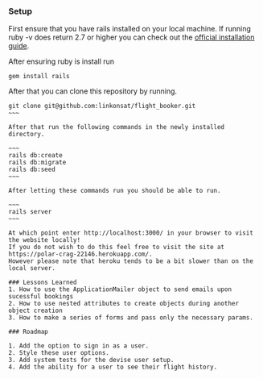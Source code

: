### Setup 

First ensure that you have rails installed on your local machine. 
If running ruby -v does return 2.7 or higher you can check out the [official installation guide](https://www.ruby-lang.org/en/documentation/installation/).

After ensuring ruby is install run 

~~~
gem install rails 
~~~

After that you can clone this repository by running. 
 
 ~~~~
 git clone git@github.com:linkonsat/flight_booker.git
 ~~~
 
 After that run the following commands in the newly installed directory.
 
 ~~~
 rails db:create
 rails db:migrate
 rails db:seed
 ~~~ 
 
 After letting these commands run you should be able to run.
 
 ~~~
 rails server
 ~~~
 
 At which point enter http://localhost:3000/ in your browser to visit the website locally!
 If you do not wish to do this feel free to visit the site at https://polar-crag-22146.herokuapp.com/.
 However please note that heroku tends to be a bit slower than on the local server.
 
 ### Lessons Learned
 1. How to use the ApplicationMailer object to send emails upon sucessful bookings
 2. How to use nested attributes to create objects during another object creation
 3. How to make a series of forms and pass only the necessary params. 
 
 ### Roadmap 
 
 1. Add the option to sign in as a user. 
 2. Style these user options.
 3. Add system tests for the devise user setup.
 4. Add the ability for a user to see their flight history.

